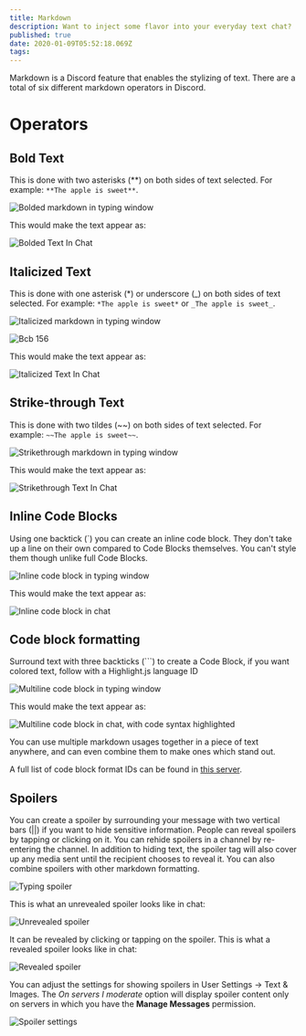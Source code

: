 ```yaml
---
title: Markdown
description: Want to inject some flavor into your everyday text chat?
published: true
date: 2020-01-09T05:52:18.069Z
tags: 
---
```


Markdown is a Discord feature that enables the stylizing of text. There are a total of six different markdown operators in Discord.

# Operators
## Bold Text
This is done with two asterisks (\*\*) on both sides of text selected. 
For example: `**The apple is sweet**`.

![Bolded markdown in typing window](https://raw.githubusercontent.com/DiscordiaWiki/wiki/master/uploads/markdown/a-5-f-8-d-0.png "Bolded markdown in typing window.")

This would make the text appear as: 

![Bolded Text In Chat](https://raw.githubusercontent.com/DiscordiaWiki/wiki/master/uploads/markdown/bolded-text-in-chat.png "Bolded text in chat.")

## Italicized Text
This is done with one asterisk (\*) or underscore (\_) on both sides of text selected. For example: `*The apple is sweet*` or `_The apple is sweet_`.

![Italicized markdown in typing window](https://raw.githubusercontent.com/DiscordiaWiki/wiki/master/uploads/markdown/6-e-34-bc.png "Italicized markdown in typing window.")

![Bcb 156](https://raw.githubusercontent.com/DiscordiaWiki/wiki/master/uploads/markdown/bcb-156.png "Italicized markdown in typing window.")

This would make the text appear as:

![Italicized Text In Chat](https://raw.githubusercontent.com/DiscordiaWiki/wiki/master/uploads/markdown/italicized-text-in-chat.png "Italicized text in chat.")

## Strike-through Text
This is done with two tildes (\~\~) on both sides of text selected. For example: `~~The apple is sweet~~`.

![Strikethrough markdown in typing window](https://raw.githubusercontent.com/DiscordiaWiki/wiki/master/uploads/markdown/56992-e.png "Strikethrough markdown in typing window.")

This would make the text appear as:

![Strikethrough Text In Chat](https://raw.githubusercontent.com/DiscordiaWiki/wiki/master/uploads/markdown/strikethrough-text-in-chat.png "Strikethrough text in chat.")

## Inline Code Blocks
Using one backtick (\`) you can create an inline code block. They don't take up a line on their own compared to Code Blocks themselves. You can't style them though unlike full Code Blocks.

![Inline code block in typing window](https://raw.githubusercontent.com/DiscordiaWiki/wiki/master/uploads/markdown/c-8-ca-1-f.png "Inline code block in typing window.")

This would make the text appear as:

![Inline code block in chat](https://raw.githubusercontent.com/DiscordiaWiki/wiki/master/uploads/markdown/c-144-da.png "Inline code block in chat.")

## Code block formatting
Surround text with three backticks (\`\`\`) to create a Code Block, if you want colored text, follow with a Highlight.js language ID

![Multiline code block in typing window](https://raw.githubusercontent.com/DiscordiaWiki/wiki/master/uploads/markdown/a-16-ed-5.png "Multiline code block in typing window.")

This would make the text appear as:

![Multiline code block in chat, with code syntax highlighted](https://raw.githubusercontent.com/DiscordiaWiki/wiki/master/uploads/markdown/c-73-dd-2.png "Multiline code block in chat, with code syntax highlighted.")

You can use multiple markdown usages together in a piece of text anywhere, and can even combine them to make ones which stand out.

A full list of code block format IDs can be found in [this server](https://discord.gg/VfVvwcX).

## Spoilers
You can create a spoiler by surrounding your message with two vertical bars (\|\|) if you want to hide sensitive information. People can reveal spoilers by tapping or clicking on it. You can rehide spoilers in a channel by re-entering the channel. In addition to hiding text, the spoiler tag will also cover up any media sent until the recipient chooses to reveal it.
You can also combine spoilers with other markdown formatting.

![Typing spoiler](https://raw.githubusercontent.com/DiscordiaWiki/wiki/master/uploads/markdown/typingspoiler.png "Typingspoiler")

This is what an unrevealed spoiler looks like in chat:

![Unrevealed spoiler](https://raw.githubusercontent.com/DiscordiaWiki/wiki/master/uploads/markdown/unrevealedspoiler.png "Unrevealedspoiler")

It can be revealed by clicking or tapping on the spoiler. This is what a revealed spoiler looks like in chat:

![Revealed spoiler](https://raw.githubusercontent.com/DiscordiaWiki/wiki/master/uploads/markdown/revealedspoiler.png "Revealedspoiler")

You can adjust the settings for showing spoilers in User Settings -> Text & Images. The *On servers I moderate* option will display spoiler content only on servers in which you have the **Manage Messages** permission.

![Spoiler settings](https://raw.githubusercontent.com/DiscordiaWiki/wiki/master/uploads/markdown/spoiler-settings.png "Spoiler settings")